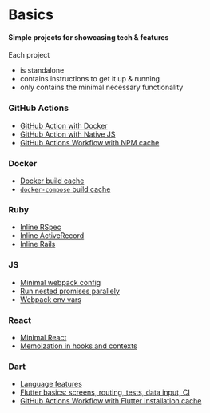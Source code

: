 # Basics

#### Simple projects for showcasing tech & features

Each project
- is standalone
- contains instructions to get it up & running
- only contains the minimal necessary functionality

### GitHub Actions
- [GitHub Action with Docker](github-actions-docker)
- [GitHub Action with Native JS](github-actions-js)
- [GitHub Actions Workflow with NPM cache](github-workflow-npm-cache)

### Docker
- [Docker build cache](docker-build-cache)
- [`docker-compose` build cache](docker-compose-build-cache)

### Ruby
- [Inline RSpec](inline-rspec)
- [Inline ActiveRecord](inline-activerecord)
- [Inline Rails](inline-rails)

### JS
- [Minimal webpack config](webpack-min)
- [Run nested promises parallely](javascript-run-nested-promises-parallelly)
- [Webpack env vars](webpack-env-vars)

### React
- [Minimal React](minimal-react)
- [Memoization in hooks and contexts](react-hook-context-memo)

### Dart
- [Language features](dart-lang)
- [Flutter basics: screens, routing, tests, data input, CI](flutter-basics)
- [GitHub Actions Workflow with Flutter installation cache](flutter-install-cache)
